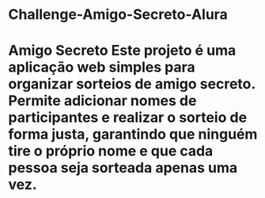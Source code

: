 # Challenge-Amigo-Secreto-Alura
# Amigo Secreto  Este projeto é uma aplicação web simples para organizar sorteios de amigo secreto. Permite adicionar nomes de participantes e realizar o sorteio de forma justa, garantindo que ninguém tire o próprio nome e que cada pessoa seja sorteada apenas uma vez.
